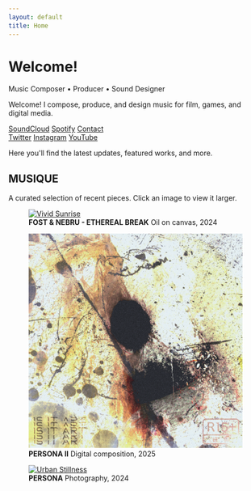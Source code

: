 ```yaml
---
layout: default
title: Home
---
```


# Welcome!

<div class="subtitle">Music Composer • Producer • Sound Designer</div>

Welcome! I compose, produce, and design music for film, games, and digital media.

<div class="audio-links">
  <a href="https://soundcloud.com/yourprofile" target="_blank">SoundCloud</a>
  <a href="https://open.spotify.com/artist/yourartistid" target="_blank">Spotify</a>
  <a href="mailto:youremail@example.com">Contact</a>
</div>

<div class="social">
  <a href="https://twitter.com/yourhandle" target="_blank">Twitter</a>
  <a href="https://instagram.com/yourhandle" target="_blank">Instagram</a>
  <a href="https://youtube.com/yourchannel" target="_blank">YouTube</a>
</div>

Here you'll find the latest updates, featured works, and more.

<section class="image-gallery">
  <h2 class="gallery-title">MUSIQUE</h2>
  <p class="gallery-description">A curated selection of recent pieces. Click an image to view it larger.</p>
  <div class="gallery-images">
    <figure>
      <a href="https://too.fm/ethereal-break" target="_blank">
        <img src="/imagesETHEREAL BREAK.png" alt="Vivid Sunrise">
      </a>
      <figcaption>
        <strong>FOST & NEBRU - ETHEREAL BREAK</strong>
        <span>Oil on canvas, 2024</span>
      </figcaption>
    </figure>
    <figure>
      <a href="https://too.fm/persona-ii" target="_blank">
        <img src="/images/persona_II_final2.png" alt="Dreamscape">
      </a>
      <figcaption>
        <strong>PERSONA II</strong>
        <span>Digital composition, 2025</span>
      </figcaption>
    </figure>
    <figure>
      <a href="https://too.fm/persona" target="_blank">
        <img src="/images/persona_v1.png" alt="Urban Stillness">
      </a>
      <figcaption>
        <strong>PERSONA</strong>
        <span>Photography, 2024</span>
      </figcaption>
    </figure>
    <!-- Add more images as needed -->
  </div>
</section>
